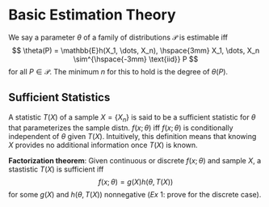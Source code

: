 # Basic Estimation Theory

We say a parameter $\theta$ of a family of distributions $\mathcal{P}$ is estimable iff
$$
\theta(P) = \mathbb{E}h(X_1, \dots, X_n), \hspace{3mm} X_1, \dots, X_n \sim^{\hspace{-3mm} \text{iid}} P
$$
for all $P \in \mathcal{P}$. The minimum $n$ for this to hold is the degree of $\theta(P)$.

## Sufficient Statistics

A statistic $T(X)$ of a sample $X = \{X_n\}$ is said to be a sufficient statistic for $\theta$ that parameterizes the sample distn. $f(x; \theta)$ iff $f(x; \theta)$ is conditionally independent of $\theta$ given $T(X)$. Intuitively, this definition means that knowing $X$ provides no additional information once $T(X)$ is known.

**Factorization theorem**: Given continuous or discrete $f(x;\theta)$ and sample $X$, a stastistic $T(X)$ is sufficient iff
$$
f(x;\theta) = g(X)h(\theta, T(X))
$$
for some $g(X)$ and $h(\theta, T(X))$ nonnegative (_Ex_ 1: prove for the discrete case).